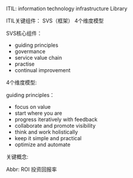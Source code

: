 

ITIL: information technology infrastructure Library

ITIL关键组件： SVS（框架） 4个维度模型


SVS核心组件：
- guiding principles
- govermance
- service value chain
- practise
- continual improvement


4个维度模型:





guiding principles：
- focus on value
- start where you are
- progress iteratively with feedback
- collaborate and promote visibility
- think and work holistically
- keep it simple and practical
- optimize and automate


关键概念:








Abbr:
ROI 投资回报率


